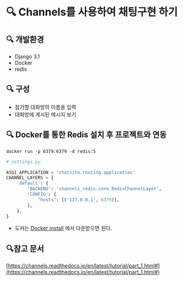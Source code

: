 # 🔍 Channels를 사용하여 채팅구현 하기

## 🔍 개발환경
* Django 3.1
* Docker
* redis

## 🔍 구성
* 참가할 대화방의 이름을 입력
* 대화방에 게시된 메시지 보기

## 🔍 Docker를 통한 Redis 설치 후 프로젝트와 연동
```
docker run -p 6379:6379 -d redis:5
```

```python
# settings.py

ASGI_APPLICATION = 'chatsite.routing.application'
CHANNEL_LAYERS = {
    'default': {
        'BACKEND': 'channels_redis.core.RedisChannelLayer',
        'CONFIG': {
            "hosts": [('127.0.0.1', 6379)],
        },
    },
}
```

* 도커는 [Docker install](https://www.docker.com/get-started) 에서 다운받으면 된다.


## 🔍참고 문서
[https://channels.readthedocs.io/en/latest/tutorial/part_1.html#](https://channels.readthedocs.io/en/latest/tutorial/part_1.html#)
